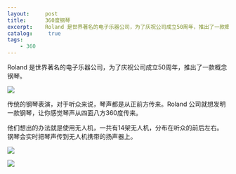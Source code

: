 ```yaml
---
layout:     post
title:      360度钢琴
excerpt:    Roland 是世界著名的电子乐器公司，为了庆祝公司成立50周年，推出了一款概念钢琴。
catalog: 	 true
tags:
    - 360
---
```

Roland 是世界著名的电子乐器公司，为了庆祝公司成立50周年，推出了一款概念钢琴。

![](https://pic.superbed.cc/item/66cdce16fcada11d37f9dfde.webp)

传统的钢琴表演，对于听众来说，琴声都是从正前方传来。Roland 公司就想发明一款钢琴，让你感觉琴声从四面八方360度传来。

他们想出的办法就是使用无人机，一共有14架无人机，分布在听众的前后左右。钢琴会实时把琴声传到无人机携带的扬声器上。

![](https://pic.superbed.cc/item/66cdce30fcada11d37f9ec3d.webp)

![](https://pic.superbed.cc/item/66cdce40fcada11d37f9f3ae.webp)
